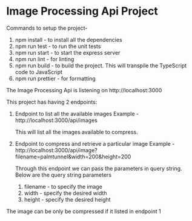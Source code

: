 # Image Processing Api Project

Commands to setup the project-
1. npm install - to install all the dependencies
2. npm run test - to run the unit tests
3. npm run start - to start the express server
4. npm run lint - for linting
5. npm run build - to build the project. This will transpile the TypeScript code to JavaScript
6. npm run prettier - for formatting

The Image Processing Api is listening on http://localhost:3000

This project has having 2 endpoints:
1. Endpoint to list all the available images
    Example - http://localhost:3000/api/images

    This will list all the images available to compress.

2. Endpoint to compress and retrieve a particular image
    Example - http://localhost:3000/api/image?filename=palmtunnel&width=200&height=200

    Through this endpoint we can pass the parameters in query string. Below are the query string parameters
    1. filename - to specify the image
    2. width - specify the desired width
    3. height - specify the desired height

The image can be only be compressed if it listed in endpoint 1 

